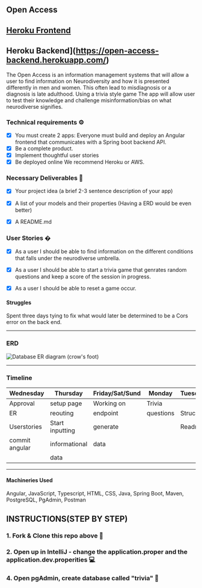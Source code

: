 ## Open Access 
## [Heroku Frontend](https://open-access.herokuapp.com/)
## Heroku Backend](https://open-access-backend.herokuapp.com/)


The Open Access is an information management systems that will allow a user to find information on Neurodiversity and how it is presented differently in men and women. This often lead to misdiagnosis or a diagnosis is late adulthood. Using a trivia style game The app will allow user to test their knowledge and challenge misinformation/bias on what neurodiverse signifies. 



### Technical requirements ⚙️
- [X] You must create 2 apps: Everyone must build and deploy an Angular frontend that communicates with a Spring boot backend API.
- [X] Be a complete product.
- [X] Implement thoughtful user stories
- [X] Be deployed online We recommend Heroku or AWS.

### Necessary Deliverables 🏁
- [x] Your project idea (a brief 2-3 sentence description of your app)
- [x] A list of your models and their properties (Having a ERD would be even better)
- [x] A README.md


### User Stories �
- [x] As a user I should be able to find information on the different conditions that falls under the neurodiverse umbrella.
- [x] As a user I should be able to start a trivia game that genrates random questions and keep a score of the session in progress.
- [x] As a user I should be able to reset a game occur.


#### Struggles
Spent three days tying to fix what would later be determined to be a Cors error on the back end.


---
### ERD
![Database ER diagram (crow's foot)](https://user-images.githubusercontent.com/87440131/151239214-2ac9c8c1-107f-4ceb-91d9-2cac32a853a2.png)

---
### Timeline 

|      Wednesday    |      Thursday      |   Friday/Sat/Sund  |     Monday     |   Tuesday/Wednesday/Thur   |
| ------------------|--------------------|--------------------|----------------|----------------------------|
|   Approval        |  setup page        |     Working on     |   Trivia       |                            |
|   ER              |  reouting          |     endpoint       |    questions   |    Struck                  |
|   Userstories     |  Start inputting   |     generate       |                |      Readme                |
|   commit angular  |    informational   |      data          |                |                            |
|                   |      data          |                    |                |                            |

---

#### Machineries Used
 Angular, JavaScript, Typescript, HTML, CSS, Java, Spring Boot, Maven, PostgreSQL, PgAdmin, Postman

## INSTRUCTIONS(STEP BY STEP)
### 1. Fork & Clone this repo above 🔱
### 2. Open up in IntelliJ - change the application.proper and the application.dev.properities 💻
### 4. Open pgAdmin, create database called "trivia" 🐘







